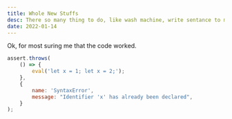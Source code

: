 ```yaml
---
title: Whole New Stuffs
desc: There so many thing to do, like wash machine, write sentance to made me sad, and many more.
date: 2022-01-14
---
```


Ok, for most suring me that the code worked.

```js
assert.throws(
	() => {
		eval('let x = 1; let x = 2;');
	},
	{
		name: 'SyntaxError',
		message: "Identifier 'x' has already been declared",
	}
);
```
